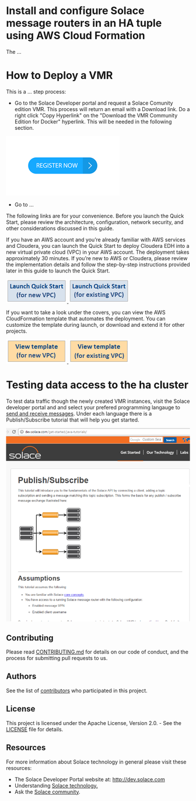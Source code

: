 # Install and configure Solace message routers in an HA tuple using AWS Cloud Formation

The ...

# How to Deploy a VMR
This is a ... step process:

* Go to the Solace Developer portal and request a Solace Comunity edition VMR. This process will return an email with a Download link. Do a right click "Copy Hyperlink" on the "Download the VMR Community Edition for Docker" hyperlink.  This will be needed in the following section.

<a href="http://dev.solace.com/downloads/download_vmr-ce-docker" target="_blank">
    <img src="https://raw.githubusercontent.com/KenBarr/solace-aws-ha-quickstart/master/images/register.png"/>
</a>

* Go to ...

The following links are for your convenience. Before you launch the Quick Start, please review the architecture, configuration, network security, and other considerations discussed in this guide.

If you have an AWS account and you’re already familiar with AWS services and Cloudera, you can launch the Quick Start to deploy Cloudera EDH into a new virtual private cloud (VPC) in your AWS account. The deployment takes approximately 30 minutes. If you’re new to AWS or Cloudera, please review the implementation details and follow the step-by-step instructions provided later in this guide to launch the Quick Start.

<a href="https://console.aws.amazon.com/cloudformation/home?region=us-east-1-2#/stacks/new?stackName=Solace-HA&templateURL=https://raw.githubusercontent.com/KenBarr/solace-aws-ha-quickstart/master/templates/solace-master.template" target="_blank">
    <img src="https://raw.githubusercontent.com/KenBarr/solace-aws-ha-quickstart/master/images/launch-button-new.png"/>
</a>

<a href="https://console.aws.amazon.com/cloudformation/home?region=us-east-1-2#/stacks/new?stackName=Solace-HA&templateURL=https://raw.githubusercontent.com/KenBarr/solace-aws-ha-quickstart/master/templates/solace.template" target="_blank">
    <img src="https://raw.githubusercontent.com/KenBarr/solace-aws-ha-quickstart/master/images/launch-button-existing.png"/>
</a>

If you want to take a look under the covers, you can view the AWS CloudFormation template that automates the deployment. You can customize the template during launch, or download and extend it for other projects.

<a href="https://raw.githubusercontent.com/KenBarr/solace-aws-ha-quickstart/master/templates/solace-master.template" target="_blank">
    <img src="https://raw.githubusercontent.com/KenBarr/solace-aws-ha-quickstart/master/images/view-template-new.png"/>
</a>

<a href="https://raw.githubusercontent.com/KenBarr/solace-aws-ha-quickstart/master/templates/solace.template" target="_blank">
    <img src="https://raw.githubusercontent.com/KenBarr/solace-aws-ha-quickstart/master/images/view-template-existing.png"/>
</a>

# Testing data access to the ha cluster

To test data traffic though the newly created VMR instances, visit the Solace developer portal and and select your prefered programming langauge to [send and receive messages](http://dev.solace.com/get-started/send-receive-messages/). Under each language there is a Publish/Subscribe tutorial that will help you get started.

![alt text](https://raw.githubusercontent.com/KenBarr/solace-aws-ha-quickstart/master/images/solace_tutorial.png "getting started publish/subscribe")

## Contributing

Please read [CONTRIBUTING.md](CONTRIBUTING.md) for details on our code of conduct, and the process for submitting pull requests to us.

## Authors

See the list of [contributors](https://github.com/KenBarr/solace-aws-ha-quickstart/graphs/contributors) who participated in this project.

## License

This project is licensed under the Apache License, Version 2.0. - See the [LICENSE](LICENSE) file for details.

## Resources

For more information about Solace technology in general please visit these resources:

- The Solace Developer Portal website at: http://dev.solace.com
- Understanding [Solace technology.](http://dev.solace.com/tech/)
- Ask the [Solace community](http://dev.solace.com/community/).